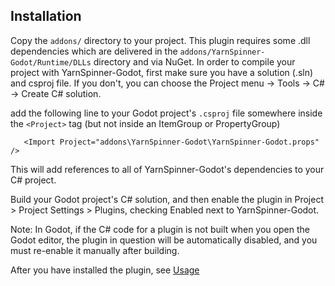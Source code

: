 ## Installation

Copy the `addons/` directory to your project. This plugin requires some .dll dependencies which are delivered in the `addons/YarnSpinner-Godot/Runtime/DLLs` directory and via NuGet. In order to compile your project with YarnSpinner-Godot, first make sure you have a solution (.sln) and csproj file. If you don't, you can choose the Project menu -> Tools -> C# -> Create C# solution. 

add the following line to your Godot project's `.csproj` file somewhere inside the `<Project>` tag (but not inside an ItemGroup or PropertyGroup) 


`   <Import Project="addons\YarnSpinner-Godot\YarnSpinner-Godot.props" />`

This will add references to all of YarnSpinner-Godot's dependencies to your C# project. 

Build your Godot project's C# solution, and then enable the plugin in Project > Project Settings > Plugins, checking Enabled next to YarnSpinner-Godot.

Note: In Godot, if the C# code for a plugin is not built when you open the Godot editor, the plugin in question will be automatically disabled, and you must re-enable it manually after building.

After you have installed the plugin, see [Usage](./Usage.md)